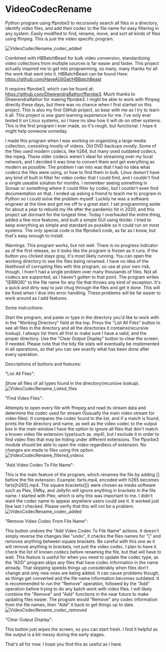 # VideoCodecRename
Python program using ffprobe3 to recursively search all files in a directory, identify video files, and add their codec to the file name for easy filtering in any system. Easily modified to find, rename, move, and sort all kinds of files using ffmpeg. This is just the video specific program.

![VideoCodecRename_codec_added](https://user-images.githubusercontent.com/57654891/119913564-3561cc00-bf2c-11eb-8a25-ce453b790543.png)


Combined with HBBatchBeast for bulk video conversion, standardizing video collections from multiple sources is far easier and faster.
This project actually inspired me to get into programming, so many, many thanks for all the work that went into it.
HBBatchBeast can be found Here: https://github.com/HaveAGitGat/HBBatchBeast

It requires ffprobe3, which can be found at: https://github.com/DheerendraRathor/ffprobe3. 
Much thanks to DheerendraRathor for making ffprobe3. I might be able to work with ffmpeg directly these days, but there was no chance when I first started on this project. This is also my first GitHub project, so bear with me as I try to learn it all. This project is one giant learning experience for me.
I've only ever tested it on Linux systems, so I have no idea how it will do on other systems. This is the first program I ever made, so it's rough, but functional. I hope it might help someone someday.

I made this program when I was working on organizing a large media collection, consisting mostly of videos. Old DVD backups mostly. Some of the files used modern codecs, like h264, but many used outdated codecs, like mpeg. These older codecs weren't ideal for streaming over my local network, and I decided it was time to convert them and get everything as modern as possible. The problem I ran into was that I had no idea what codecs the files were using, or how to find them in bulk. Linux doesn't have any kind of built in filter for video codec that I could find, and I couldn't find a single useable solution for months. I remember seeing something in Sonaar or something where it could filter by codec, but I couldn't even find documentation on that. I ended up asking a friend to teach me to program in Python so I could solve the problem myself. Luckily he was a software engineer at the time and got me off to a great start. I set programming aside for about a year to rebuild my life after the pandemic hit in 2020, and this project sat dormant for the longest time. Today I overhauled the entire thing, added a few nice features, and built a simple GUI using tkinter. I tried to keep everything as simple and standard as possible so it could run on most systems. The only special code is the ffprobe3 code, as far as I know, but that's easy enough to install.

Warnings:
This program works, but not well. There is no progress indicator as of the first release, so it looks like the program is frozen as it runs. If the button you clicked stays gray, it's most likely running. You can open the working directory to see the files being renamed. I have no idea of the likelihood of corrupting files with this program, so use at your own risk, though, I hven't had a single problem over many thousands of files. Not all codecs are supported, as I haven't gotten to that point. The program writes "[ERROR]" to the file name for any file that throws any kind of exception. It's a quick and dirty way to just chug through the files and get it done. This will be fixed when I dive into error handling. These problems will be far easier to work around as I add features. 

Some instructions:

Start the program, and paste or type in the directory you'd like to work with in the "Working Directory" field at the top. Press the "List All Files" button to see all files in the directory and all the directories it contains(recursive lookup). I always list them all first to make sure I have a valid, and the proper directory. Use the "Clear Output Display" button to clear the screen, if needed. Please note that the tidy file stats will eventually be implemented in all operations, so that you can see exactly what has been done after every operation. 

Descriptions of buttons and features:

"List All Files":

Show all files of all types found in the directory(recursive lookup).
  ![VideoCodecRename_Listed_files](https://user-images.githubusercontent.com/57654891/119913606-588c7b80-bf2c-11eb-9fa2-0fd3ffb73665.png)

"Find Video Files": 

Attempts to open every file with ffmpeg and read its stream data and determine the codec used for stream 0(usually the main video stream for video files). It compares the codec found to the <VideoCodecs> list, and if a match is found, prints the file directory and name, as well as the video codec to the output box in the main window.I have the option to ignore all files that don't match a known video file extension type(such as .mp4), but I exclude it in order to find video files that may be hiding under different extensions. The ffporbe3 module should be able to open the video regardless of extension. No changes are made to files using this option.
  ![VideoCodecRename_filtered_videos](https://user-images.githubusercontent.com/57654891/119913621-604c2000-bf2c-11eb-81e2-0be7db10af29.png)

"Add Video Codec To File Name":
  
This is the main feature of the program, which renames the file by adding [<codec>] before the file extension. Example: farts.mp4, encoded with h265 becomes farts[h265].mp4. The square brackets([]) were chosen as media software such as Plex, EMby, and Jellyfin will ignore anything in brackets in the file name. I started with Plex, which is why this was important to me. I didn't want the codec name to appear anywhere users could see it. It worked just fine last I checked. Please verify that this will not be a problem.
  ![VideoCodecRename_codec_added](https://user-images.githubusercontent.com/57654891/119913764-b8832200-bf2c-11eb-8ff6-38b0ab32ac2c.png)

"Remove Video Codec From File Name":
  
This button undoes the "Add Video Codec To File Name" actions. It doesn't simply reverse the changes like "undo", it checks the files names for "[" and removes anything between square brackets. Be careful with this one as it will remove anything in brackets, not just the video codec. I plan to have it check the list of known codecs before renaming the file, but that will have to wait. This feature is useful for when you need to update the codec type, as the "ADD" program skips any files that have codec information in the name already. That skipping speeds things up considerably when files don't change and only new ones are being added. It can cause problems though, as things get converted and the file name information becomes outdated. It is recommended to run the "Remove" operation, followed by the "Add" operation before trying to do any batch work with video files. I will likely combine the "Remove" and "Add" functions in the near future to make updating files easier. The program would "Remove" any codec information from the file names, then "Add" it back to get things up to date.  
  ![VideoCodecRename_codec_removed](https://user-images.githubusercontent.com/57654891/119914837-29c3d480-bf2f-11eb-9bcf-55de89eb2163.png)


"Clear Output Display":
  
This button just wipes the screen, so you can start fresh. I find it helpful as the output is a bit messy during the early stages. 

That's all for now. I hope you find this as useful as I have. 
